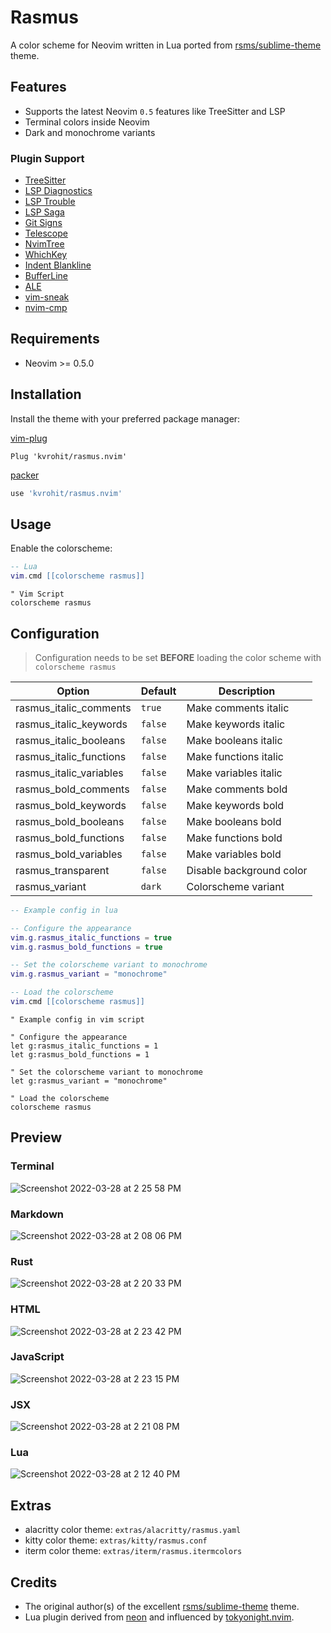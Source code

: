 # Rasmus

A color scheme for Neovim written in Lua ported from [rsms/sublime-theme](https://github.com/rsms/sublime-theme) theme.

## Features

- Supports the latest Neovim `0.5` features like TreeSitter and LSP
- Terminal colors inside Neovim
- Dark and monochrome variants

### Plugin Support

- [TreeSitter](https://github.com/nvim-treesitter/nvim-treesitter)
- [LSP Diagnostics](https://neovim.io/doc/user/lsp.html)
- [LSP Trouble](https://github.com/folke/lsp-trouble.nvim)
- [LSP Saga](https://github.com/glepnir/lspsaga.nvim)
- [Git Signs](https://github.com/lewis6991/gitsigns.nvim)
- [Telescope](https://github.com/nvim-telescope/telescope.nvim)
- [NvimTree](https://github.com/kyazdani42/nvim-tree.lua)
- [WhichKey](https://github.com/liuchengxu/vim-which-key)
- [Indent Blankline](https://github.com/lukas-reineke/indent-blankline.nvim)
- [BufferLine](https://github.com/akinsho/nvim-bufferline.lua)
- [ALE](https://github.com/dense-analysis/ale)
- [vim-sneak](https://github.com/justinmk/vim-sneak)
- [nvim-cmp](https://github.com/hrsh7th/nvim-cmp)

## Requirements

- Neovim >= 0.5.0

## Installation

Install the theme with your preferred package manager:

[vim-plug](https://github.com/junegunn/vim-plug)

```vim
Plug 'kvrohit/rasmus.nvim'
```

[packer](https://github.com/wbthomason/packer.nvim)

```lua
use 'kvrohit/rasmus.nvim'
```

## Usage

Enable the colorscheme:

```lua
-- Lua
vim.cmd [[colorscheme rasmus]]
```

```vim
" Vim Script
colorscheme rasmus
```

## Configuration

> Configuration needs to be set **BEFORE** loading the color scheme with `colorscheme rasmus`

| Option                  | Default | Description              |
| ----------------------- | ------- | ------------------------ |
| rasmus_italic_comments  | `true`  | Make comments italic     |
| rasmus_italic_keywords  | `false` | Make keywords italic     |
| rasmus_italic_booleans  | `false` | Make booleans italic     |
| rasmus_italic_functions | `false` | Make functions italic    |
| rasmus_italic_variables | `false` | Make variables italic    |
| rasmus_bold_comments    | `false` | Make comments bold       |
| rasmus_bold_keywords    | `false` | Make keywords bold       |
| rasmus_bold_booleans    | `false` | Make booleans bold       |
| rasmus_bold_functions   | `false` | Make functions bold      |
| rasmus_bold_variables   | `false` | Make variables bold      |
| rasmus_transparent      | `false` | Disable background color |
| rasmus_variant          | `dark`  | Colorscheme variant      |

```lua
-- Example config in lua

-- Configure the appearance
vim.g.rasmus_italic_functions = true
vim.g.rasmus_bold_functions = true

-- Set the colorscheme variant to monochrome
vim.g.rasmus_variant = "monochrome"

-- Load the colorscheme
vim.cmd [[colorscheme rasmus]]
```

```vim
" Example config in vim script

" Configure the appearance
let g:rasmus_italic_functions = 1
let g:rasmus_bold_functions = 1

" Set the colorscheme variant to monochrome
let g:rasmus_variant = "monochrome"

" Load the colorscheme
colorscheme rasmus
```

## Preview

### Terminal
![Screenshot 2022-03-28 at 2 25 58 PM](https://user-images.githubusercontent.com/1040966/160364806-458a5dad-5f2a-4a78-885b-a041d5ec5010.png)

### Markdown
![Screenshot 2022-03-28 at 2 08 06 PM](https://user-images.githubusercontent.com/1040966/160364881-94c94648-8761-4310-aa7f-a6d6b4c09f09.png)

### Rust
![Screenshot 2022-03-28 at 2 20 33 PM](https://user-images.githubusercontent.com/1040966/160364965-fd1342fb-392d-40e7-ab6c-224eae939f70.png)

### HTML
![Screenshot 2022-03-28 at 2 23 42 PM](https://user-images.githubusercontent.com/1040966/160365047-bbf15000-233a-497a-9755-9ca93e4aaaed.png)

### JavaScript
![Screenshot 2022-03-28 at 2 23 15 PM](https://user-images.githubusercontent.com/1040966/160365120-6fa24c8d-4c95-4fd9-83fc-095445b6f291.png)

### JSX
![Screenshot 2022-03-28 at 2 21 08 PM](https://user-images.githubusercontent.com/1040966/160365247-726c1804-df28-4fe3-bb1d-9f972a2890d8.png)

### Lua
![Screenshot 2022-03-28 at 2 12 40 PM](https://user-images.githubusercontent.com/1040966/160365410-5adabe98-660b-4a12-909e-88c5f5ff080c.png)


## Extras

- alacritty color theme: `extras/alacritty/rasmus.yaml`
- kitty color theme: `extras/kitty/rasmus.conf`
- iterm color theme: `extras/iterm/rasmus.itermcolors`

## Credits

- The original author(s) of the excellent [rsms/sublime-theme](https://github.com/rsms/sublime-theme) theme.
- Lua plugin derived from [neon](https://github.com/rafamadriz/neon) and influenced by [tokyonight.nvim](https://github.com/folke/tokyonight.nvim).
